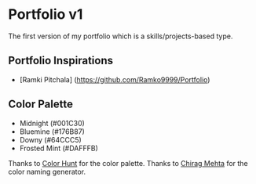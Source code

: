 # Portfolio v1
The first version of my portfolio which is a skills/projects-based type.

## Portfolio Inspirations
- [Ramki Pitchala] (https://github.com/Ramko9999/Portfolio)

## Color Palette
- Midnight (#001C30)
- Bluemine (#176B87)
- Downy (#64CCC5)
- Frosted Mint (#DAFFFB)

Thanks to [Color Hunt](https://colorhunt.co/palette/001c30176b8764ccc5dafffb) for the color palette.
Thanks to [Chirag Mehta](https://chir.ag/projects/name-that-color/) for the color naming generator.